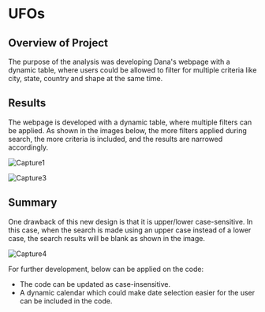 # UFOs
## Overview of Project

The purpose of the analysis was developing Dana's webpage with a dynamic table, where users could be allowed to filter 
for multiple criteria like city, state, country and shape at the same time.

## Results

The webpage is developed with a dynamic table, where multiple filters can be applied. As shown in the images below, 
the more filters applied during search, the more criteria is included, and the results are narrowed accordingly.

![Capture1](https://user-images.githubusercontent.com/104400293/201538573-9796927e-19b8-4aa8-ac57-1da7cf1c5bae.PNG)

![Capture3](https://user-images.githubusercontent.com/104400293/201538582-260348b0-886f-46dd-8820-6bce65f71aaa.PNG)

## Summary

One drawback of this new design is that it is upper/lower case-sensitive. In this case, when the search is made 
using an upper case instead of a lower case, the search results will be blank as shown in the image.

![Capture4](https://user-images.githubusercontent.com/104400293/201538612-01133332-1802-4e04-9e0c-d3c6526dd2cf.PNG)

For further development, below can be applied on the code:
- The code can be updated as case-insensitive. 
- A dynamic calendar which could make date selection easier for the user can be included in the code.

